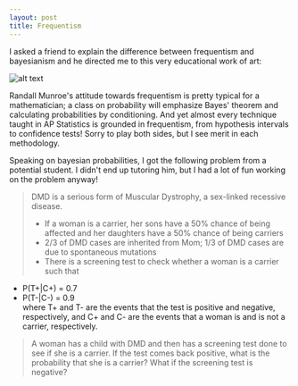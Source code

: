 ```yaml
---
layout: post
title: Frequentism
---
```


I asked a friend to explain the difference between frequentism and bayesianism and he directed me to this very educational work of art:

![alt text](https://raw.githubusercontent.com/rachel1792/jekyll-now/master/images/bayesians.png "xkcd.com/1132")

Randall Munroe's attitude towards frequentism is pretty typical for a mathematician; a class on probability will emphasize Bayes' theorem and calculating probabilities by conditioning.  And yet almost every technique taught in AP Statistics is grounded in frequentism, from hypothesis intervals to confidence tests!  Sorry to play both sides, but I see merit in each methodology. 

Speaking on bayesian probabilities, I got the following problem from a potential student.  I didn't end up tutoring him, but I had a lot of fun working on the problem anyway!

> DMD is a serious form of Muscular Dystrophy, a sex-linked recessive disease. 
> * If a woman is a carrier, her sons have a 50% chance of being affected and her daughters have a 50% chance of being carriers
> * 2/3 of DMD cases are inherited from Mom; 1/3 of DMD cases are due to spontaneous mutations
> * There is a screening test to check whether a woman is a carrier such that
   + P(T+|C+) = 0.7
   + P(T-|C-) = 0.9  
where T+ and T- are the events that the test is positive and negative, respectively, and C+ and C- are the events that a woman is and is not a carrier, respectively. 

> A woman has a child with DMD and then has a screening test done to see if she is a carrier. If the test comes back positive, what is the probability that she is a carrier?  What if the screening test is negative?

